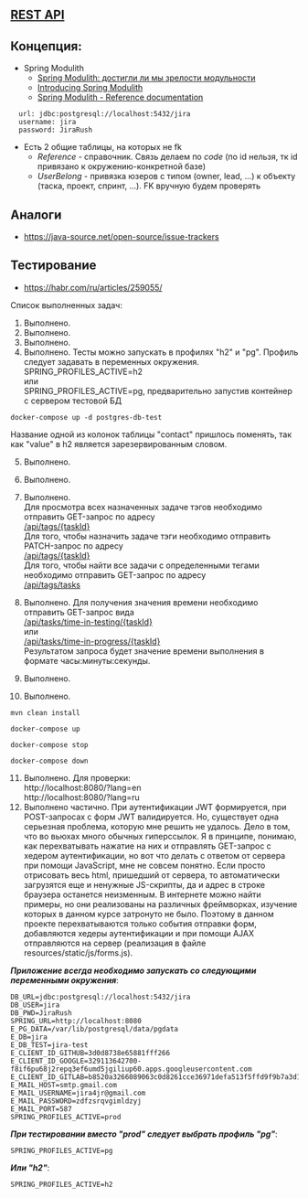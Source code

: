 ## [REST API](http://localhost:8080/doc)

## Концепция:

- Spring Modulith
    - [Spring Modulith: достигли ли мы зрелости модульности](https://habr.com/ru/post/701984/)
    - [Introducing Spring Modulith](https://spring.io/blog/2022/10/21/introducing-spring-modulith)
    - [Spring Modulith - Reference documentation](https://docs.spring.io/spring-modulith/docs/current-SNAPSHOT/reference/html/)

```
  url: jdbc:postgresql://localhost:5432/jira
  username: jira
  password: JiraRush
```

- Есть 2 общие таблицы, на которых не fk
    - _Reference_ - справочник. Связь делаем по _code_ (по id нельзя, тк id привязано к окружению-конкретной базе)
    - _UserBelong_ - привязка юзеров с типом (owner, lead, ...) к объекту (таска, проект, спринт, ...). FK вручную будем
      проверять

## Аналоги

- https://java-source.net/open-source/issue-trackers

## Тестирование

- https://habr.com/ru/articles/259055/

Список выполненных задач:
1. Выполнено.
2. Выполнено.
3. Выполнено.
4. Выполнено.
Тесты можно запускать в профилях "h2" и "pg". Профиль следует задавать в переменных окружения.<br>
SPRING_PROFILES_ACTIVE=h2<br>или<br>SPRING_PROFILES_ACTIVE=pg, предварительно запустив контейнер с сервером тестовой БД
```shell
docker-compose up -d postgres-db-test
```

Название одной из колонок таблицы "contact" пришлось
поменять, так как "value" в h2 является зарезервированным словом.

5. Выполнено.
6. Выполнено.
7. Выполнено.<br>
Для просмотра всех назначенных задаче тэгов необходимо отправить GET-запрос по адресу <br>[/api/tags/{taskId}]()<br>
Для того, чтобы назначить задаче тэги необходимо отправить PATCH-запрос по адресу <br>[/api/tags/{taskId}]()<br>
Для того, чтобы найти все задачи с определенными тегами необходимо отправить GET-запрос по адресу <br>[/api/tags/tasks]()<br>

8. Выполнено. Для получения значения времени необходимо отправить GET-запрос вида <br>[/api/tasks/time-in-testing/{taskId}]()<br>или<br>[/api/tasks/time-in-progress/{taskId}]()<br>
Результатом запроса будет значение времени выполнения в формате часы:минуты:секунды.

9. Выполнено.
10. Выполнено.
```shell
mvn clean install
```
```shell
docker-compose up
```
```shell
docker-compose stop
```
```shell
docker-compose down
```
11. Выполнено. Для проверки: <br>http://localhost:8080/?lang=en <br> http://localhost:8080/?lang=ru
12. Выполнено частично. При аутентификации JWT формируется, при POST-запросах с форм JWT валидируется.
Но, существует одна серьезная проблема, которую мне решить не удалось. Дело в том, что
во вьюхах много обычных гиперссылок.
Я в принципе, понимаю, как перехватывать нажатие на них и отправлять GET-запрос с хедером
аутентификации, но вот что делать с ответом от сервера при помощи JavaScript, мне не совсем
понятно. Если просто отрисовать весь html, пришедший от сервера, то автоматически загрузятся
еще и ненужные JS-скрипты, да и адрес в строке браузера останется неизменным.
В интернете можно найти примеры, но они реализованы на различных фреймворках, изучение
которых в данном курсе затронуто не было.
Поэтому в данном проекте перехватываются только события отправки форм, добавляются хедеры
аутентификации и при помощи AJAX отправляются на сервер (реализация в файле resources/static/js/forms.js).

***Приложение всегда необходимо запускать со следующими переменными окружения***:
```
DB_URL=jdbc:postgresql://localhost:5432/jira
DB_USER=jira
DB_PWD=JiraRush
SPRING_URL=http://localhost:8080
E_PG_DATA=/var/lib/postgresql/data/pgdata
E_DB=jira
E_DB_TEST=jira-test
E_CLIENT_ID_GITHUB=3d0d8738e65881fff266
E_CLIENT_ID_GOOGLE=329113642700-f8if6pu68j2repq3ef6umd5jgiliup60.apps.googleusercontent.com
E_CLIENT_ID_GITLAB=b8520a3266089063c0d8261cce36971defa513f5ffd9f9b7a3d16728fc83a494
E_MAIL_HOST=smtp.gmail.com
E_MAIL_USERNAME=jira4jr@gmail.com
E_MAIL_PASSWORD=zdfzsrqvgimldzyj
E_MAIL_PORT=587
SPRING_PROFILES_ACTIVE=prod
```
***При тестировании вместо "prod" следует выбрать профиль "pg"***:
```
SPRING_PROFILES_ACTIVE=pg
```
***Или "h2"***:
```
SPRING_PROFILES_ACTIVE=h2
```